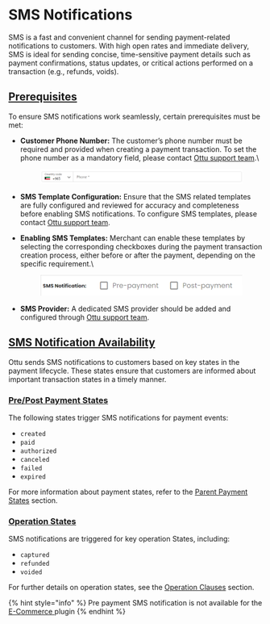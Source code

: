 # SMS Notifications

SMS is a fast and convenient channel for sending payment-related notifications to customers. With high open rates and immediate delivery, SMS is ideal for sending concise, time-sensitive payment details such as payment confirmations, status updates, or critical actions performed on a transaction (e.g., refunds, voids).&#x20;

## [Prerequisites](sms-notifications.md#prerequisites)

To ensure SMS notifications work seamlessly, certain prerequisites must be met:

*   **Customer Phone Number:** The customer’s phone number must be required and provided when creating a payment transaction. To set the phone number as a mandatory field, please contact [Ottu support team](mailto:support@ottu.com).\


    <figure><img src="../../.gitbook/assets/image (1).png" alt=""><figcaption></figcaption></figure>
* **SMS Template Configuration:** Ensure that the SMS related templates are fully configured and reviewed for accuracy and completeness before enabling SMS notifications. To configure SMS templates, please contact [Ottu support team](mailto:support@ottu.com).
*   **Enabling SMS Templates:** Merchant can enable these templates by selecting the corresponding checkboxes during the payment transaction creation process, either before or after the payment, depending on the specific requirement.\


    <figure><img src="../../.gitbook/assets/image (1) (1).png" alt=""><figcaption></figcaption></figure>
* **SMS Provider:** A dedicated SMS provider should be added and configured through [Ottu support team](mailto:support@ottu.com).&#x20;

## [SMS Notification Availability](sms-notifications.md#sms-notification-availability)

Ottu sends SMS notifications to customers based on key states in the payment lifecycle. These states ensure that customers are informed about important transaction states in a timely manner.

### [**Pre/Post Payment States**](sms-notifications.md#pre-post-payment-states)

The following states trigger SMS notifications for payment events:

* `created`
* `paid`
* `authorized`
* `canceled`
* `failed`
* `expired`

For more information about payment states, refer to the [Parent Payment States](../payment-tracking/payment-transactions-states.md#parent-states) section.

### [**Operation States**](sms-notifications.md#operation-states)

SMS notifications are triggered for key operation States, including:

* `captured`
* `refunded`
* `voided`

For further details on operation  states, see the [Operation Clauses](../payment-gateway.md#operations-clauses) section.

{% hint style="info" %}
Pre payment SMS notification is not available for the [E-Commerce ](../plugins/e-commerce.md)plugin
{% endhint %}
